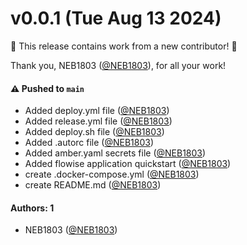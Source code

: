 # v0.0.1 (Tue Aug 13 2024)

:tada: This release contains work from a new contributor! :tada:

Thank you, NEB1803 ([@NEB1803](https://github.com/NEB1803)), for all your work!

#### ⚠️ Pushed to `main`

- Added deploy.yml file ([@NEB1803](https://github.com/NEB1803))
- Added release.yml file ([@NEB1803](https://github.com/NEB1803))
- Added deploy.sh file ([@NEB1803](https://github.com/NEB1803))
- Added .autorc file ([@NEB1803](https://github.com/NEB1803))
- Added amber.yaml secrets file ([@NEB1803](https://github.com/NEB1803))
- Added flowise application quickstart ([@NEB1803](https://github.com/NEB1803))
- create .docker-compose.yml ([@NEB1803](https://github.com/NEB1803))
- create README.md ([@NEB1803](https://github.com/NEB1803))

#### Authors: 1

- NEB1803 ([@NEB1803](https://github.com/NEB1803))
